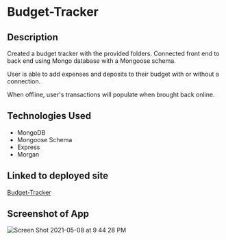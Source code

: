 # Budget-Tracker

## Description 
Created a budget tracker with the provided folders. Connected front end to back end using Mongo database with a Mongoose schema. 

User is able to add expenses and deposits to their budget with or without a connection.

When offline, user's transactions will populate when brought back online.

## Technologies Used 
- MongoDB
- Mongoose Schema
- Express
- Morgan

## Linked to deployed site
[Budget-Tracker](https://quiet-gorge-41063.herokuapp.com/)

## Screenshot of App
![Screen Shot 2021-05-08 at 9 44 28 PM](https://user-images.githubusercontent.com/70343136/117559076-da813700-b047-11eb-8387-45953527881c.png)

